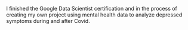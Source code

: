 I finished the Google Data Scientist certification and in the process of creating my own project using mental health data to analyze depressed symptoms during and after Covid.
